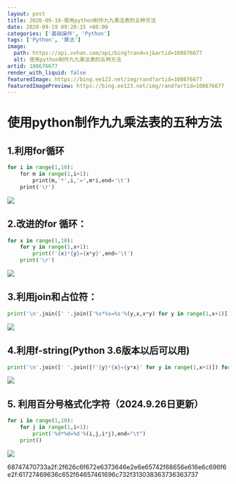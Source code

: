 ```yaml
---
layout: post
title: 2020-09-19-使用python制作九九乘法表的五种方法
date: 2020-09-19 09:20:15 +08:00
categories: ['基础操作', 'Python']
tags: ['Python', '算法']
image:
  path: https://api.vvhan.com/api/bing?rand=sj&artid=108676677
  alt: 使用python制作九九乘法表的五种方法
artid: 108676677
render_with_liquid: false
featuredImage: https://bing.ee123.net/img/rand?artid=108676677
featuredImagePreview: https://bing.ee123.net/img/rand?artid=108676677
---
```


# 使用python制作九九乘法表的五种方法

## **1.利用for循环**

```python
for i in range(1,10):
    for m in range(1,i+1):
        print(m,'*',i,'=',m*i,end='\t')
    print('\r')
```

![](https://i-blog.csdnimg.cn/blog_migrate/53b546f1fa5ea433b48c9d1dc463a106.png)

## **2.改进的for 循环：**

```python
for x in range(1,10):
    for y in range(1,x+1):
        print(f'{x}*{y}={x*y}',end='\t')
    print('\r')
```

![](https://i-blog.csdnimg.cn/blog_migrate/aea3b93eeff7c8612059c96c36108849.png)

## **3.利用join和占位符：**

```python
print('\n'.join([' '.join(['%s*%s=%s'%(y,x,x*y) for y in range(1,x+1)]) for x in range(1,10)]))
```

![](https://i-blog.csdnimg.cn/blog_migrate/013f0fbbf7aa89a0534770c7b5146701.png)

## 4.利用f-string(Python 3.6版本以后可以用)

```python
print('\n'.join([' '.join([f'{y}*{x}={y*x}' for y in range(1,x+1)]) for x in range(1,10)]))
```

![](https://i-blog.csdnimg.cn/blog_migrate/874596cdfd159daadeedd5d9f7047fc7.png)

## 5. 利用百分号格式化字符（2024.9.26日更新）

```python
for i in range(1,10):
    for j in range(1,i+1):
        print('%d*%d=%d'%(i,j,i*j),end="\t")
    print()
```

![](https://i-blog.csdnimg.cn/direct/dda66d524f3846ad8f9bec4fb859fe00.png)

68747470733a2f:2f626c6f672e6373646e2e6e65742f68656e616e6c696f6e2f:61727469636c652f64657461696c732f313038363736363737
